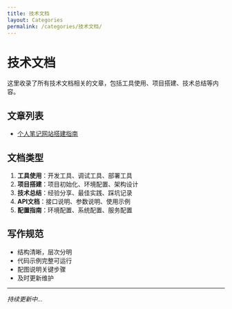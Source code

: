 ```yaml
---
title: 技术文档
layout: Categories
permalink: /categories/技术文档/
---
```


# 技术文档

这里收录了所有技术文档相关的文章，包括工具使用、项目搭建、技术总结等内容。

## 文章列表

- [个人笔记网站搭建指南](/blogs/other/guide.html)

## 文档类型

1. **工具使用**：开发工具、调试工具、部署工具
2. **项目搭建**：项目初始化、环境配置、架构设计
3. **技术总结**：经验分享、最佳实践、踩坑记录
4. **API文档**：接口说明、参数说明、使用示例
5. **配置指南**：环境配置、系统配置、服务配置

## 写作规范

- 结构清晰，层次分明
- 代码示例完整可运行
- 配图说明关键步骤
- 及时更新维护

---

*持续更新中...*
